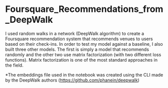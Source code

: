 # Foursquare_Recommendations_from_DeepWalk

I used random walks in a network (DeepWalk algorithm) to create a Foursquare recommendation system that recommends venues to users based on their check-ins. In order to test my model against a baseline, I also built three other models. The first is simply a model that recommends randomly and the other two use matrix factorization (with two different loss functions). Matrix factorization is one of the most standard approaches in the field.

*The embeddings file used in the notebook was created using the CLI made by the DeepWalk authors (https://github.com/phanein/deepwalk)
